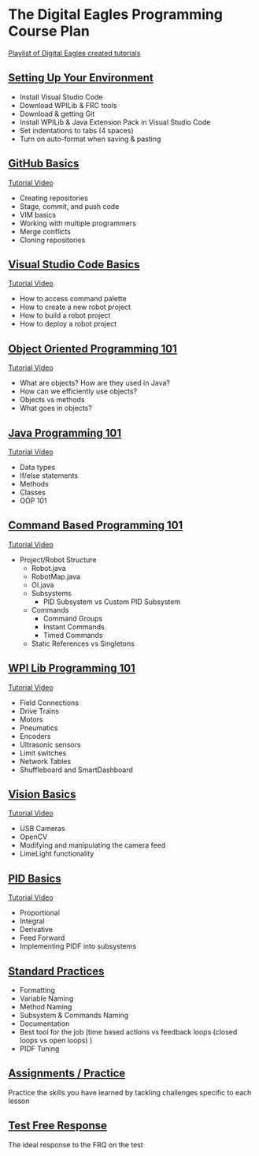 # The Digital Eagles Programming Course Plan

[Playlist of Digital Eagles created tutorials](https://www.youtube.com/playlist?list=PLKyq050F-rZAf9qX4MQoVhpTMWQMbIol6)

## [Setting Up Your Environment](00_Installation)

* Install Visual Studio Code
* Download WPILib & FRC tools
* Download & getting Git
* Install WPILib & Java Extension Pack in Visual Studio Code
* Set indentations to tabs (4 spaces)
* Turn on auto-format when saving & pasting

## [GitHub Basics](01_Github-Basics)

[Tutorial Video](https://youtu.be/F-DrgSL5Ggs)

* Creating repositories
* Stage, commit, and push code
* VIM basics
* Working with multiple programmers
* Merge conflicts
* Cloning repositories

## [Visual Studio Code Basics](02_VSCode-Basics)

[Tutorial Video](https://youtu.be/jJ-OiaOH5VA)

* How to access command palette
* How to create a new robot project
* How to build a robot project
* How to deploy a robot project

## [Object Oriented Programming 101](03_OOP-101)

[Tutorial Video](https://youtu.be/7Irl89teMYM)

* What are objects? How are they used in Java?
* How can we efficiently use objects?
* Objects vs methods
* What goes in objects?

## [Java Programming 101](04_Java-Programming-101)

[Tutorial Video](https://youtu.be/WPvGqX-TXP0)

* Data types
* If/else statements
* Methods
* Classes
* OOP 101

## [Command Based Programming 101](05_Command-Based-Programming-101)

[Tutorial Video](https://youtu.be/4Xg6RB6Kq8M)

* Project/Robot Structure
  * Robot.java
  * RobotMap.java
  * OI.java
  * Subsystems
    * PID Subsystem vs Custom PID Subsystem
  * Commands
    * Command Groups
    * Instant Commands
    * Timed Commands
  * Static References vs Singletons

## [WPI Lib Programming 101](06_WPILib-Programming-101)

[Tutorial Video](https://youtu.be/WRZLk4w-vQs)

* Field Connections
* Drive Trains
* Motors
* Pneumatics
* Encoders
* Ultrasonic sensors
* Limit switches
* Network Tables
* Shuffleboard and SmartDashboard

## [Vision Basics](07_Vision-Basics)

[Tutorial Video](https://youtu.be/w7nEdmZIZLI)

* USB Cameras
* OpenCV
* Modifying and manipulating the camera feed
* LimeLight functionality

## [PID Basics](08_PID-Basics)

[Tutorial Video](https://youtu.be/XMeX2KRPPD4)

* Proportional
* Integral
* Derivative
* Feed Forward
* Implementing PIDF into subsystems

## [Standard Practices](09_Standard-Practices)

* Formatting
* Variable Naming
* Method Naming
* Subsystem & Commands Naming
* Documentation
* Best tool for the job (time based actions vs feedback loops (closed loops vs open loops) )
* PIDF Tuning

## [Assignments / Practice](Assignments)

Practice the skills you have learned by tackling challenges specific to each lesson

## [Test Free Response](TestFR)

The ideal response to the FRQ on the test
